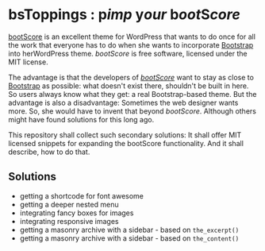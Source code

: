 # bsToppings : p*imp* y*our* b*oot*S*core*

[bootScore](https://bootscore.me) is an excellent theme for WordPress that wants to do once for all the work that everyone has to do when she wants to incorporate [Bootstrap](https://getbootstrap.com/) into herWordPress theme. *bootScore* is free software, licensed under the MIT license.  

The advantage is that the developers of *[bootScore](https://github.com/bootscore)* want to stay as close to [Bootstrap](https://getbootstrap.com/docs/5.0/getting-started/introduction/) as possible: what doesn't exist there, shouldn't be built in here. So users always know what they get: a real Bootstrap-based theme. But the advantage is also a disadvantage: Sometimes the web designer wants more. So, she would have to invent that beyond *bootScore*. Although others might have found solutions for this long ago.

This repository shall collect such secondary solutions: It shall offer MIT licensed snippets for expanding the bootScore functionality. And it shall describe, how to do that.

## Solutions

* getting a shortcode for font awesome
* getting a deeper nested menu
* integrating fancy boxes for images
* integrating responsive images
* getting a masonry archive with a sidebar - based on `the_excerpt()`
* getting a masonry archive with a sidebar - based on `the_content()` 
